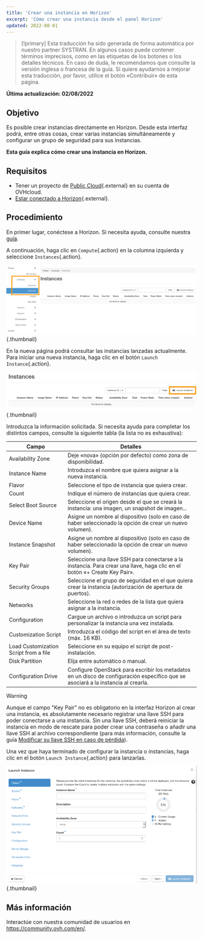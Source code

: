 ```yaml
---
title: 'Crear una instancia en Horizon'
excerpt: 'Cómo crear una instancia desde el panel Horizon'
updated: 2022-08-01
---
```


> [!primary]
> Esta traducción ha sido generada de forma automática por nuestro partner SYSTRAN. En algunos casos puede contener términos imprecisos, como en las etiquetas de los botones o los detalles técnicos. En caso de duda, le recomendamos que consulte la versión inglesa o francesa de la guía. Si quiere ayudarnos a mejorar esta traducción, por favor, utilice el botón «Contribuir» de esta página.
>

**Última actualización: 02/08/2022**

## Objetivo

Es posible crear instancias directamente en Horizon. Desde esta interfaz podrá, entre otras cosas, crear varias instancias simultáneamente y configurar un grupo de seguridad para sus instancias.

**Esta guía explica cómo crear una instancia en Horizon.**

## Requisitos

- Tener un proyecto de [Public Cloud](https://www.ovhcloud.com/es/public-cloud/){.external} en su cuenta de OVHcloud.
- [Estar conectado a Horizon](/pages/public_cloud/compute/introducing_horizon){.external}. 

## Procedimiento

En primer lugar, conéctese a Horizon. Si necesita ayuda, consulte nuestra [guía](/pages/public_cloud/compute/introducing_horizon).

A continuación, haga clic en `Compute`{.action} en la columna izquierda y seleccione `Instances`{.action}.

![Crear una instancia](images/create-instance-step1.png){.thumbnail}

En la nueva página podrá consultar las instancias lanzadas actualmente. Para iniciar una nueva instancia, haga clic en el botón `Launch Instance`{.action}.

![Crear una instancia](images/create-instance-step2.png){.thumbnail}

Introduzca la información solicitada. Si necesita ayuda para completar los distintos campos, consulte la siguiente tabla (la lista no es exhaustiva): 

|Campo|Detalles|
|---|---|
|Availability Zone|Deje «nova» (opción por defecto) como zona de disponibilidad.|
|Instance Name|Introduzca el nombre que quiera asignar a la nueva instancia.|
|Flavor|Seleccione el tipo de instancia que quiera crear.|
|Count|Indique el número de instancias que quiera crear.|
|Select Boot Source|Seleccione el origen desde el que se creará la instancia: una imagen, un snapshot de imagen...|
|Device Name|Asigne un nombre al dispositivo (solo en caso de haber seleccionado la opción de crear un nuevo volumen).|
|Instance Snapshot|Asigne un nombre al dispositivo (solo en caso de haber seleccionado la opción de crear un nuevo volumen).|
|Key Pair|Seleccione una llave SSH para conectarse a la instancia. Para crear una llave, haga clic en el botón «+ Create Key Pair».|
|Security Groups|Seleccione el grupo de seguridad en el que quiera crear la instancia (autorización de apertura de puertos).|
|Networks|Seleccione la red o redes de la lista que quiera asignar a la instancia.|
|Configuration|Cargue un archivo o introduzca un script para personalizar la instancia una vez instalada.|
|Customization Script|Introduzca el código del script en el área de texto (máx. 16 KB).|
|Load Customization Script from a file|Seleccione en su equipo el script de post-instalación.|
|Disk Partition|Elija entre automático o manual.|
|Configuration Drive|Configure OpenStack para escribir los metadatos en un disco de configuración específico que se asociará a la instancia al crearla.|

> [!warning]
> 
> Aunque el campo "Key Pair" no es obligatorio en la interfaz Horizon al crear una instancia, es absolutamente necesario registrar una llave SSH para poder conectarse a una instancia. Sin una llave SSH, deberá reiniciar la instancia en modo de rescate para poder crear una contraseña o añadir una llave SSH al archivo correspondiente (para más información, consulte la guía [Modificar su llave SSH en caso de pérdida](/pages/public_cloud/compute/replacing_lost_ssh_key#procedimiento)).
>

Una vez que haya terminado de configurar la instancia o instancias, haga clic en el botón `Launch Instance`{.action} para lanzarlas.

![Crear una instancia](images/create-instance-step3.png){.thumbnail}

## Más información

Interactúe con nuestra comunidad de usuarios en <https://community.ovh.com/en/>.
